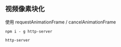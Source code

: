 ## 视频像素块化

使用 requestAnimationFrame / cancelAnimationFrame

```
npm i - g http-server
```

```
http-server
```